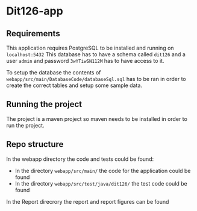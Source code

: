 # Dit126-app

## Requirements
This application requires PostgreSQL to be installed and running on `localhost:5432`
This database has to have a schema called `dit126` and a user `admin` and password `3wYTiwSN112M` has to have access to it. 

To setup the database the contents of `webapp/src/main/DatabaseCode/databaseSql.sql` has to be ran in order to create the correct tables and setup some sample data.

## Running the project
The project is a maven project so maven needs to be installed in order to run the project. 

## Repo structure
In the webapp directory the code and tests could be found:
* In the directory `webapp/src/main/` the code for the application could be found
* In the directory `webapp/src/test/java/dit126/` the test code could be found

In the Report direcrory the report and report figures can be found
